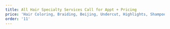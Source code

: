 ```yaml
---
title: All Hair Specialty Services Call for Appt + Pricing
price: 'Hair Coloring, Braiding, Beijing, Undercut, Highlights, Shampoo, Deep Condition Treatment. Call barbershop for pricing.'
order: '11'
---
```

